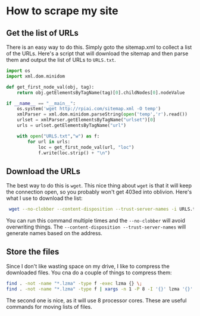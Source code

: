 # How to scrape my site

## Get the list of URLs

There is an easy way to do this. Simply goto the sitemap.xml to collect a list of the URLs. Here's a script that will download the sitemap and then parse them and output the list of URLs to `URLS.txt`.

```python
import os
import xml.dom.minidom

def get_first_node_val(obj, tag):
	return obj.getElementsByTagName(tag)[0].childNodes[0].nodeValue

if __name__ == "__main__":
	os.system('wget http://rpiai.com/sitemap.xml -O temp')
	xmlParser = xml.dom.minidom.parseString(open('temp','r').read())
	urlset = xmlParser.getElementsByTagName("urlset")[0]
	urls = urlset.getElementsByTagName("url")

	with open("URLS.txt","w") as f:
		for url in urls:
		    loc = get_first_node_val(url, "loc")
		    f.write(loc.strip() + "\n")
```

## Download the URLs

The best way to do this is `wget`. This nice thing about `wget` is that it will keep the connection open, so you probably won't get 403ed into oblivion. Here's what I use to download the list: 

```bash
 wget --no-clobber --content-disposition --trust-server-names -i URLS.txt
```

You can run this command multiple times and the `--no-clobber` will avoid overwriting things. The `--content-disposition --trust-server-names` will generate names based on the address.

## Store the files

Since I don't like wasting space on my drive, I like to compress the downloaded files. You cna do a couple of things to compress them:

```bash
find . -not -name "*.lzma" -type f -exec lzma {} \;
find . -not -name "*.lzma" -type f | xargs -n 1 -P 8 -I '{}' lzma '{}'
```

The second one is nice, as it will use 8 processor cores. These are useful commands for moving lists of files.
